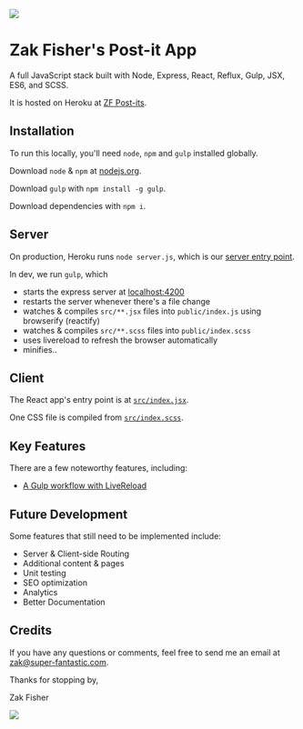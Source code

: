 ![](http://superfantastic.s3.amazonaws.com/post-its/landing.png)

Zak Fisher's Post-it App
=====
A full JavaScript stack built with Node, Express, React, Reflux, Gulp, JSX, ES6, and SCSS.

It is hosted on Heroku at [ZF Post-its](https://zf-post-its.herokuapp.com/).

## Installation

To run this locally, you'll need `node`, `npm` and `gulp` installed globally.

Download `node` & `npm` at [nodejs.org](https://nodejs.org/en/).

Download `gulp` with `npm install -g gulp`.

Download dependencies with `npm i`.

## Server

On production, Heroku runs `node server.js`, which is our [server entry point](https://github.com/zakfisher/post-its/blob/master/index.js).

In dev, we run `gulp`, which
* starts the express server at [localhost:4200](http://localhost:4200)
* restarts the server whenever there's a file change
* watches & compiles `src/**.jsx` files into `public/index.js` using browserify (reactify)
* watches & compiles `src/**.scss` files into `public/index.scss`
* uses livereload to refresh the browser automatically
* minifies..

## Client

The React app's entry point is at [`src/index.jsx`](https://github.com/zakfisher/post-its/blob/master/src/index.jsx).

One CSS file is compiled from [`src/index.scss`](https://github.com/zakfisher/post-its/blob/master/src/index.scss).

## Key Features

There are a few noteworthy features, including:
* [A Gulp workflow with LiveReload](https://github.com/zakfisher/post-its/blob/master/gulpfile.js)

## Future Development

Some features that still need to be implemented include:
* Server & Client-side Routing
* Additional content & pages
* Unit testing
* SEO optimization
* Analytics
* Better Documentation

## Credits

If you have any questions or comments, feel free to send me an email at [zak@super-fantastic.com](mailto:zak@super-fantastic.com).

Thanks for stopping by,

Zak Fisher

![](https://avatars2.githubusercontent.com/u/1245254?v=3&s=160)
